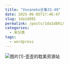 ```yaml
---
title: "Vovaneko合集31-40"
date: 2025-06-05T17:46:47
slug: 1da1d891
permalink: /posts/1da1d891/
categories:
  - 未分类
tags:
  - wordpress
---
```


![图片[1]-歪歪的耽美资源站](/images/wp/1da1d891-2c371682.jpg)
